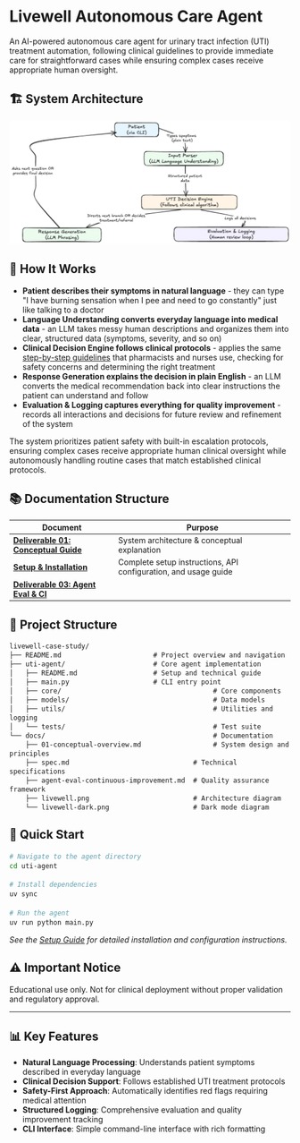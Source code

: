 # Livewell Autonomous Care Agent

An AI-powered autonomous care agent for urinary tract infection (UTI) treatment automation, following clinical guidelines to provide immediate care for straightforward cases while ensuring complex cases receive appropriate human oversight.

## 🏗️ System Architecture

<p align="center">
  <img src="docs/livewell.png" alt="Livewell System Architecture" width="750"/>
</p>

## 🔄 How It Works

- **Patient describes their symptoms in natural language** - they can type "I have burning sensation when I pee and need to go constantly" just like talking to a doctor
- **Language Understanding converts everyday language into medical data** - an LLM takes messy human descriptions and organizes them into clear, structured data (symptoms, severity, and so on)
- **Clinical Decision Engine follows clinical protocols** - applies the same [step-by-step guidelines](https://www.ocpinfo.com/wp-content/uploads/2022/12/assessment-prescribing-algorithm-urinary-tract-infection-english.pdf) that pharmacists and nurses use, checking for safety concerns and determining the right treatment
- **Response Generation explains the decision in plain English** - an LLM converts the medical recommendation back into clear instructions the patient can understand and follow
- **Evaluation & Logging captures everything for quality improvement** - records all interactions and decisions for future review and refinement of the system

The system prioritizes patient safety with built-in escalation protocols, ensuring complex cases receive appropriate human clinical oversight while autonomously handling routine cases that match established clinical protocols.

## 📚 Documentation Structure

| Document | Purpose |
|----------|---------|
| [**Deliverable 01: Conceptual Guide**](./docs/01-conceptual-overview.md) | System architecture & conceptual explanation |
| [**Setup & Installation**](./uti-agent/README.md) | Complete setup instructions, API configuration, and usage guide |
| [**Deliverable 03: Agent Eval & CI**](./docs/03-agent-eval-CI.md) |  |

## 📁 Project Structure

```
livewell-case-study/
├── README.md                       # Project overview and navigation
├── uti-agent/                      # Core agent implementation
│   ├── README.md                   # Setup and technical guide
│   ├── main.py                     # CLI entry point
│   ├── core/                                      # Core components
│   ├── models/                                    # Data models
│   ├── utils/                                     # Utilities and logging
│   └── tests/                                     # Test suite
└── docs/                                          # Documentation
    ├── 01-conceptual-overview.md                  # System design and principles
    ├── spec.md                               # Technical specifications
    ├── agent-eval-continuous-improvement.md  # Quality assurance framework
    ├── livewell.png                          # Architecture diagram
    └── livewell-dark.png                     # Dark mode diagram
```

## 🚀 Quick Start

```bash
# Navigate to the agent directory
cd uti-agent

# Install dependencies
uv sync

# Run the agent
uv run python main.py
```

*See the [Setup Guide](./uti-agent/README.md) for detailed installation and configuration instructions.*

## ⚠️ Important Notice

Educational use only. Not for clinical deployment without proper validation and regulatory approval.

---

## 📊 Key Features

- **Natural Language Processing**: Understands patient symptoms described in everyday language
- **Clinical Decision Support**: Follows established UTI treatment protocols
- **Safety-First Approach**: Automatically identifies red flags requiring medical attention
- **Structured Logging**: Comprehensive evaluation and quality improvement tracking
- **CLI Interface**: Simple command-line interface with rich formatting